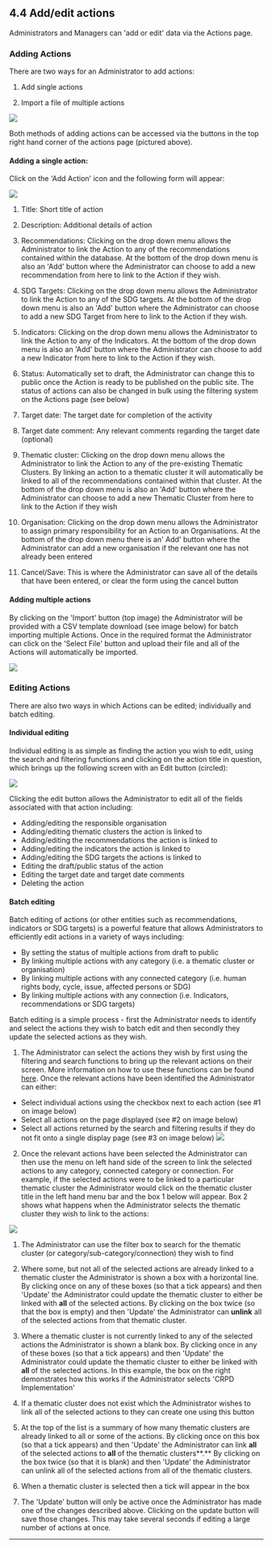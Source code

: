 ## 4.4 Add/edit actions

Administrators and Managers can 'add or edit' data via the Actions page.

### Adding Actions

There are two ways for an Administrator to add actions:

1. Add single actions

2. Import a file of multiple actions

![](../assets/Add_action.png)

Both methods of adding actions can be accessed via the buttons in the top right hand corner of the actions page (pictured above).

#### Adding a single action:

Click on the 'Add Action' icon and the following form will appear:

![](../assets/Add_actions_3.png)

1. Title: Short title of action

2. Description: Additional details of action

3. Recommendations: Clicking on the drop down menu allows the Administrator to link the Action to any of the recommendations contained within the database. At the bottom of the drop down menu is also an 'Add' button where the Administrator can choose to add a new recommendation from here to link to the Action if they wish.

4. SDG Targets: Clicking on the drop down menu allows the Administrator to link the Action to any of the SDG targets. At the bottom of the drop down menu is also an 'Add' button where the Administrator can choose to add a new SDG Target from here to link to the Action if they wish.

5. Indicators: Clicking on the drop down menu allows the Administrator to link the Action to any of the Indicators. At the bottom of the drop down menu is also an 'Add' button where the Administrator can choose to add a new Indicator from here to link to the Action if they wish.

6. Status: Automatically set to draft, the Administrator can change this to public once the Action is ready to be published on the public site. The status of actions can also be changed in bulk using the filtering system on the Actions page (see below)

7. Target date: The target date for completion of the activity

8. Target date comment: Any relevant comments regarding the target date (optional)

9. Thematic cluster: Clicking on the drop down menu allows the Administrator to link the Action to any of the pre-existing Thematic Clusters. By linking an action to a thematic cluster it will automatically be linked to all of the recommendations contained within that cluster. At the bottom of the drop down menu is also an 'Add' button where the Administrator can choose to add a new Thematic Cluster from here to link to the Action if they wish

10. Organisation: Clicking on the drop down menu allows the Administrator to assign primary responsibility for an Action to an Organisations. At the bottom of the drop down menu there is an' Add' button where the Administrator can add a new organisation if the relevant one has not already been entered

11. Cancel/Save: This is where the Administrator can save all of the details that have been entered, or clear the form using the cancel button

#### Adding multiple actions

By clicking on the 'Import' button (top image) the Administrator will be provided with a CSV template download (see image below) for batch importing multiple Actions. Once in the required format the Administrator can click on the 'Select File' button and upload their file and all of the Actions will automatically be imported.

![](../assets/Batch_import.png)

### Editing Actions

There are also two ways in which Actions can be edited; individually and batch editing.

#### Individual editing

Individual editing is as simple as finding the action you wish to edit, using the search and filtering functions and clicking on the action title in question, which brings up the following screen with an Edit button (circled):

![](../assets/Edit_action.png)

Clicking the edit button allows the Administrator to edit all of the fields associated with that action including:

* Adding/editing the responsible organisation
* Adding/editing thematic clusters the action is linked to
* Adding/editing the recommendations the action is linked to
* Adding/editing the indicators the action is linked to
* Adding/editing the SDG targets the actions is linked to
* Editing the draft/public status of the action
* Editing the target date and target date comments
* Deleting the action

#### Batch editing

Batch editing of actions (or other entities such as recommendations, indicators or SDG targets) is a powerful feature that allows Administrators to efficiently edit actions in a variety of ways including:

* By setting the status of multiple actions from draft to public
* By linking multiple actions with any category (i.e. a thematic cluster or organisation)
* By linking multiple actions with any connected category (i.e. human rights body, cycle, issue, affected persons or SDG)
* By linking multiple actions with any connection (i.e. Indicators, recommendations or SDG targets)

Batch editing is a simple process - first the Administrator needs to identify and select the actions they wish to batch edit and then secondly they update the selected actions as they wish.

1. The Administrator can select the actions they wish by first using the filtering and search functions to bring up the relevant actions on their screen. More information on how to use these functions can be found [here](../visitors/actions.md). Once the relevant actions have been identified the Administrator can either:

  * Select individual actions using the checkbox next to each action (see \#1 on image below)
  * Select all actions on the page displayed (see \#2 on image below)
  * Select all actions returned by the search and filtering results if they do not fit onto a single display page (see \#3 on image below)
![](../assets/Selecting_actions.png)

2. Once the relevant actions have been selected the Administrator can then use the menu on left hand side of the screen to link the selected actions to any category, connected category or connection. For example, if the selected actions were to be linked to a particular thematic cluster the Administrator would click on the thematic cluster title in the left hand menu bar and the box 1 below will appear. Box 2 shows what happens when the Administrator selects the thematic cluster they wish to link to the actions:

![](../assets/Batch_edit_actions.png)

1. The Administrator can use the filter box to search for the thematic cluster (or category/sub-category/connection) they wish to find

2. Where some, but not all of the selected actions are already linked to a thematic cluster the Administrator is shown a box with a horizontal line. By clicking once on any of these boxes (so that a tick appears) and then 'Update' the Administrator could update the thematic cluster to either be linked with **all** of the selected actions. By clicking on the box twice (so that the box is empty) and then 'Update' the Administrator can **unlink** all of the selected actions from that thematic cluster.

3. Where a thematic cluster is not currently linked to any of the selected actions the Administrator is shown a blank box. By clicking once in any of these boxes (so that a tick appears) and then 'Update' the Administrator could update the thematic cluster to either be linked with **all** of the selected actions. In this example, the box on the right demonstrates how this works if the Administrator selects 'CRPD Implementation'

4. If a thematic cluster does not exist which the Administrator wishes to link all of the selected actions to they can create one using this button

5. At the top of the list is a summary of how many thematic clusters are already linked to all or some of the actions. By clicking once on this box (so that a tick appears) and then 'Update' the Administrator can link **all** of the selected actions to **all** of the thematic clusters**.** By clicking on the box twice (so that it is blank) and then 'Update' the Administrator can unlink all of the selected actions from all of the thematic clusters.

6. When a thematic cluster is selected then a tick will appear in the box

7. The 'Update' button will only be active once the Administrator has made one of the changes described above. Clicking on the update button will save those changes. This may take several seconds if editing a large number of actions at once.

---
